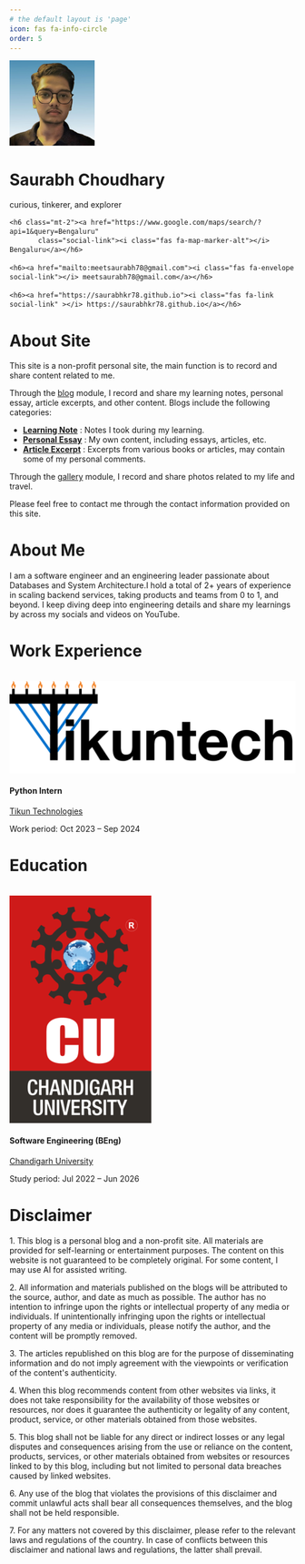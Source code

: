 ```yaml
---
# the default layout is 'page'
icon: fas fa-info-circle
order: 5
---
```


<div class="specialCard text-center" id="profile-card">
  <div class="d-flex flex-column align-items-center">
    <a href="/">
      <img src="/assets/img/profile-pic.jpg" class="profile-img rounded-circle" alt="Saurabh Choudhary" style="width: 150px; height: 150px; object-fit: cover;" />
    </a>
  <h1 class="profile-name mt-3">Saurabh Choudhary</h1>
  <p class="profile-bio">curious, tinkerer, and explorer</p>
    
    <h6 class="mt-2"><a href="https://www.google.com/maps/search/?api=1&query=Bengaluru"
           class="social-link"><i class="fas fa-map-marker-alt"></i> Bengaluru</a></h6>
     
    <h6><a href="mailto:meetsaurabh78@gmail.com"><i class="fas fa-envelope social-link"></i> meetsaurabh78@gmail.com</a></h6>
     
    <h6><a href="https://saurabhkr78.github.io"><i class="fas fa-link social-link" ></i> https://saurabhkr78.github.io</a></h6>
  </div>
</div>


<div class="specialCard">
  <h1 class="specialCard-title">About Site</h1>
  <p>This site is a non-profit personal site, the main function is to record and share content related to me.</p>
  <p>Through the <a href="/">blog</a> module, I record and share my learning notes, personal essay, article excerpts, and other content. Blogs include the following categories:</p>

  <ul>
    <li>
      <a href="/categories/learning-note/"><strong>Learning Note</strong></a> : Notes I took during my learning.</li>
    <li>
      <a href="/categories/personal-essay/"><strong>Personal Essay</strong></a> : My own content, including essays, articles, etc.
    </li>
    <li>
      <a href="/categories/article-excerpt/"><strong>Article Excerpt</strong></a> : Excerpts from various books or articles, may contain some of my personal comments.
    </li>
  </ul>

  <p>Through the <a href="/gallery/">gallery</a> module, I record and share photos related to my life and travel.</p>
  <p>Please feel free to contact me through the contact information provided on this site.</p>
</div>


<div class="specialCard">
  <h1 class="specialCard-title">About Me</h1>
  <p>I am a software engineer and an engineering leader passionate about Databases and System Architecture.I hold a total of 2+ years of experience in scaling backend services, taking products and teams from 0 to 1, and beyond.
  I keep diving deep into engineering details and share my learnings by across my socials and videos on YouTube.</p>
</div>


<div class="specialCard">
  <h1 class="specialCard-title">Work Experience</h1>
  <br />
   
  <div class="row aboutRow">
    <div class="col-sm-2 d-flex align-items-center">
      <img src="/assets/img/tikun-logo.png" class="company-logo"
           style="object-fit: contain; max-width: 100%; height: auto;" alt="Tikun Technologies Logo" />
    </div>
    <div class="col-sm-9">
      <h4 class="experience-title">Python Intern</h4>
      <p><a href="#">Tikun Technologies</a></p>
      <p class="experience-desc">Work period: Oct 2023 – Sep 2024</p>
    </div>
  </div>
</div>

 
<div class="specialCard">
  <h1 class="specialCard-title">Education</h1>
  <br />
   
  <div class="row aboutRow">
    <div class="col-sm-2 d-flex align-items-center">
      <img src="/assets/img/chandigarh-logo.png" class="company-logo"
           style="object-fit: contain; max-width: 100%; height: auto;" alt="Chandigarh University Logo" />
    </div>
    <div class="col-sm-9">
      <h4 class="experience-title">Software Engineering (BEng)</h4>
      <p><a href="#">Chandigarh University</a></p>
      <p class="experience-desc">Study period: Jul 2022 – Jun 2026</p>
    </div>
  </div>
</div>


<div class="specialCard">
  <h1 class="specialCard-title">Disclaimer</h1>
  <p>1. This blog is a personal blog and a non-profit site. All materials are provided for self-learning or entertainment purposes. The content on this website is not guaranteed to be completely original. For some content, I may use AI for assisted writing.</p>
  <p>2. All information and materials published on the blogs will be attributed to the source, author, and date as much as possible. The author has no intention to infringe upon the rights or intellectual property of any media or individuals. If unintentionally infringing upon the rights or intellectual property of any media or individuals, please notify the author, and the content will be promptly removed.</p>
  <p>3. The articles republished on this blog are for the purpose of disseminating information and do not imply agreement with the viewpoints or verification of the content's authenticity.</p>
  <p>4. When this blog recommends content from other websites via links, it does not take responsibility for the availability of those websites or resources, nor does it guarantee the authenticity or legality of any content, product, service, or other materials obtained from those websites.</p>
  <p>5. This blog shall not be liable for any direct or indirect losses or any legal disputes and consequences arising from the use or reliance on the content, products, services, or other materials obtained from websites or resources linked to by this blog, including but not limited to personal data breaches caused by linked websites.</p>
  <p>6. Any use of the blog that violates the provisions of this disclaimer and commit unlawful acts shall bear all consequences themselves, and the blog shall not be held responsible.</p>
  <p>7. For any matters not covered by this disclaimer, please refer to the relevant laws and regulations of the country. In case of conflicts between this disclaimer and national laws and regulations, the latter shall prevail.</p>

</div>
